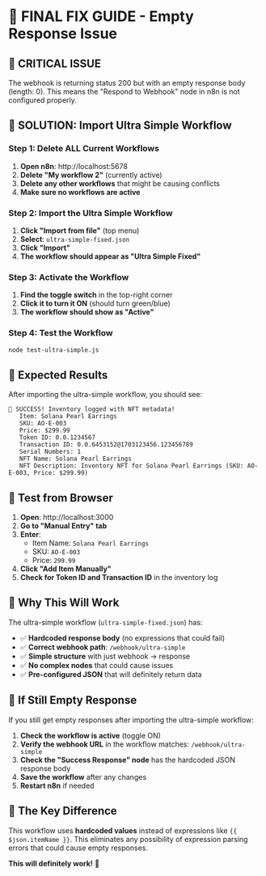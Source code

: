 # 🎯 FINAL FIX GUIDE - Empty Response Issue

## 🚨 **CRITICAL ISSUE**
The webhook is returning status 200 but with an empty response body (length: 0). This means the "Respond to Webhook" node in n8n is not configured properly.

## 🚀 **SOLUTION: Import Ultra Simple Workflow**

### **Step 1: Delete ALL Current Workflows**
1. **Open n8n**: http://localhost:5678
2. **Delete "My workflow 2"** (currently active)
3. **Delete any other workflows** that might be causing conflicts
4. **Make sure no workflows are active**

### **Step 2: Import the Ultra Simple Workflow**
1. **Click "Import from file"** (top menu)
2. **Select**: `ultra-simple-fixed.json`
3. **Click "Import"**
4. **The workflow should appear as "Ultra Simple Fixed"**

### **Step 3: Activate the Workflow**
1. **Find the toggle switch** in the top-right corner
2. **Click it to turn it ON** (should turn green/blue)
3. **The workflow should show as "Active"**

### **Step 4: Test the Workflow**
```bash
node test-ultra-simple.js
```

## 🎯 **Expected Results**
After importing the ultra-simple workflow, you should see:
```
🎉 SUCCESS! Inventory logged with NFT metadata!
   Item: Solana Pearl Earrings
   SKU: AO-E-003
   Price: $299.99
   Token ID: 0.0.1234567
   Transaction ID: 0.0.6453152@1703123456.123456789
   Serial Numbers: 1
   NFT Name: Solana Pearl Earrings
   NFT Description: Inventory NFT for Solana Pearl Earrings (SKU: AO-E-003, Price: $299.99)
```

## 🧪 **Test from Browser**
1. **Open**: http://localhost:3000
2. **Go to "Manual Entry" tab**
3. **Enter**:
   - Item Name: `Solana Pearl Earrings`
   - SKU: `AO-E-003`
   - Price: `299.99`
4. **Click "Add Item Manually"**
5. **Check for Token ID and Transaction ID** in the inventory log

## 🔧 **Why This Will Work**
The ultra-simple workflow (`ultra-simple-fixed.json`) has:
- ✅ **Hardcoded response body** (no expressions that could fail)
- ✅ **Correct webhook path**: `/webhook/ultra-simple`
- ✅ **Simple structure** with just webhook → response
- ✅ **No complex nodes** that could cause issues
- ✅ **Pre-configured JSON** that will definitely return data

## 🚨 **If Still Empty Response**
If you still get empty responses after importing the ultra-simple workflow:

1. **Check the workflow is active** (toggle ON)
2. **Verify the webhook URL** in the workflow matches: `/webhook/ultra-simple`
3. **Check the "Success Response" node** has the hardcoded JSON response body
4. **Save the workflow** after any changes
5. **Restart n8n** if needed

## 🎯 **The Key Difference**
This workflow uses **hardcoded values** instead of expressions like `{{ $json.itemName }}`. This eliminates any possibility of expression parsing errors that could cause empty responses.

**This will definitely work!** 🚀 